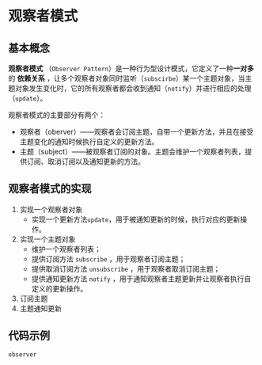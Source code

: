 # 观察者模式

## 基本概念

**观察者模式** （`Observer Pattern`）是一种行为型设计模式，它定义了一种**一对多**的 **依赖关系** ，让多个观察者对象同时监听（`subscirbe`）某一个主题对象，当主题对象发生变化时，它的所有观察者都会收到通知（`notify`）并进行相应的处理（`update`）。

观察者模式的主要部分有两个：

- 观察者（oberver）——观察者会订阅主题，自带一个更新方法，并且在接受主题变化的通知时候执行自定义的更新方法。
- 主题（subject）——被观察者订阅的对象。主题会维护一个观察者列表，提供订阅、取消订阅以及通知更新的方法。



## 观察者模式的实现

1. 实现一个观察者对象
   - 实现一个更新方法`update`，用于被通知更新的时候，执行对应的更新操作。
2. 实现一个主题对象
   - 维护一个观察者列表；
   - 提供订阅方法 `subscribe` ，用于观察者订阅主题；
   - 提供取消订阅方法 `unsubscribe` ，用于观察者取消订阅主题；
   - 提供通知更新方法 `notify` ，用于通知观察者主题更新并让观察者执行自定义的更新操作。
3. 订阅主题
4. 主题通知更新



## 代码示例

`observer`





